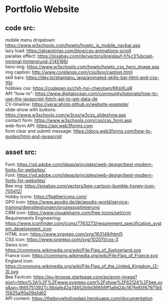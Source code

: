 # Portfolio Website

## code src:

mobile menu dropdown: https://www.w3schools.com/howto/howto_js_mobile_navbar.asp <br>
lazy load: https://alvarotrigo.com/blog/css-animations-scroll <br>
parallax effect: https://pixabay.com/de/vectors/kreislauf-h%c3%bcgel-minimal-hintergrund-2145189/ <br>
hero-img: https://www.w3schools.com/howto/howto_css_hero_image.asp <br>
img caption: http://www.corelangs.com/css/box/caption.html <br>
skill bars: https://dev.to/shantanu_jana/animated-skills-bar-html-and-css-1fbl <br>
hobbies css: https://codepen.io/chih-hsi-chen/pen/KKpXLqR <br>
API "how-to": https://www.digitalocean.com/community/tutorials/how-to-use-the-javascript-fetch-api-to-get-data-de <br>
CV-timeline: https://veracahrim.github.io/website-example/ <br>
slide-show with buttons: https://www.w3schools.com/w3css/w3css_slideshow.asp <br>
contact form: https://www.w3schools.com/css/css_form.asp <br>
web-form API: https://api.web3forms.com <br>
form clear and submit message: https://docs.web3forms.com/how-to-guides/html-and-javascript

## asset src:

Font: https://xd.adobe.com/ideas/principles/web-design/best-modern-fonts-for-websites/ <br>
Font: https://xd.adobe.com/ideas/principles/web-design/best-modern-fonts-for-websites/ <br>
Bee img: https://pixabay.com/vectors/bee-cartoon-bumble-honey-icon-705412/ <br>
Hobby icons: https://feathericons.com/ <br>
GPO icon: https://www.apodis.de/de/apodis-world/service-training/dienstleistungen/prozessoptimierung <br>
CRM icon: https://www.visualpharm.com/free-icons/set/crm <br>
Requirements Engineering: https://www.iconfinder.com/icons/7763273/requirement_specification_system_development_icon <br>
HTML icon: https://www.svgrepo.com/svg/163149/html5 <br>
CSS icon: https://www.svgrepo.com/svg/102011/css-3 <br>
Swiss icon: https://commons.wikimedia.org/wiki/File:Flag_of_Switzerland.svg <br>
France icon: https://commons.wikimedia.org/wiki/File:Flag_of_France.svg <br>
England icon: https://commons.wikimedia.org/wiki/File:Flag_of_the_United_Kingdom_(2-3).svg <br>
Bee FavIcon: https://eu-browse.startpage.com/av/anon-image?piurl=https%3A%2F%2Fwww.svgrepo.com%2Fshow%2F62124%2Fbee.svg&sp=1665751392Tc36dafe42a74852b9d36656ff1a9d24c187fe85f67971b515825a1f0a09a1d62 <br>
API content: https://theboywholivedapi.herokuapp.com/documentation
